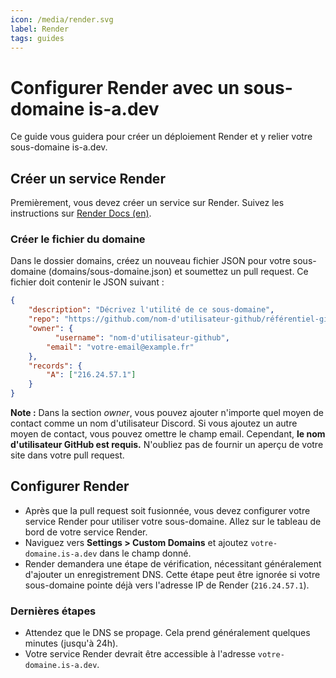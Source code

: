 ```yaml
---
icon: /media/render.svg
label: Render
tags: guides
---
```


# Configurer Render avec un sous-domaine is-a.dev

Ce guide vous guidera pour créer un déploiement Render et y relier votre sous-domaine is-a.dev.


## Créer un service Render

Premièrement, vous devez créer un service sur Render. Suivez les instructions sur [Render Docs (en)](https://docs.render.com/).

### Créer le fichier du domaine

Dans le dossier domains, créez un nouveau fichier JSON pour votre sous-domaine (domains/sous-domaine.json) et soumettez un pull request. Ce fichier doit contenir le JSON suivant :

```json
{
    "description": "Décrivez l'utilité de ce sous-domaine",
    "repo": "https://github.com/nom-d'utilisateur-github/référentiel-github",
    "owner": {
          "username": "nom-d'utilisateur-github",
        "email": "votre-email@example.fr"
    },
    "records": {
        "A": ["216.24.57.1"]
    }
}
```

**Note :** Dans la section *owner*, vous pouvez ajouter n'importe quel moyen de contact comme un nom d'utilisateur Discord. Si vous ajoutez un autre moyen de contact, vous pouvez omettre le champ email. Cependant, **le nom d'utilisateur GitHub est requis.** N'oubliez pas de fournir un aperçu de votre site dans votre pull request.


## Configurer Render
 
- Après que la pull request soit fusionnée, vous devez configurer votre service Render pour utiliser votre sous-domaine. Allez sur le tableau de bord de votre service Render.
- Naviguez vers **Settings > Custom Domains** et ajoutez `votre-domaine.is-a.dev` dans le champ donné.
- Render demandera une étape de vérification, nécessitant généralement d'ajouter un enregistrement DNS. Cette étape peut être ignorée si votre sous-domaine pointe déjà vers l'adresse IP de Render (`216.24.57.1`).

### Dernières étapes

- Attendez que le DNS se propage. Cela prend généralement quelques minutes (jusqu'à 24h).
- Votre service Render devrait être accessible à l'adresse `votre-domaine.is-a.dev`.
